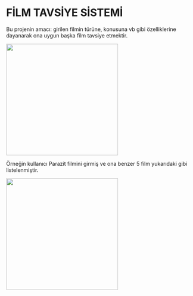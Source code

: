 
# FİLM TAVSİYE SİSTEMİ

Bu projenin amacı: girilen filmin türüne, konusuna vb gibi özelliklerine dayanarak ona uygun başka film tavsiye etmektir.

<img height="300" src="https://github.com/Zelihaars/movie_recommend_system/blob/main/images/app%20%C2%B7%20Streamlit%20-%20Google%20Chrome%2022.10.2023%2019_00_10.png">

Örneğin kullanıcı Parazit filmini girmiş ve ona benzer 5 film yukarıdaki gibi listelenmiştir.

<img height="300" src="https://github.com/Zelihaars/movie_recommend_system/blob/main/images/app%20%C2%B7%20Streamlit%20-%20Google%20Chrome%2022.10.2023%2019_00_54.png"> 
